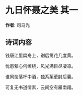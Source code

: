 # 九日怀聂之美  其一

**作者**: 司马光

## 诗词内容

钱唐江里扁舟上，别后篱花几度黄。

忧患萦心何缭绕，风光满目尽凄凉。

谁同凿落杯中酒，独系茱茰肘后囊。

可复无书道情素，云间空有雁南翔。

